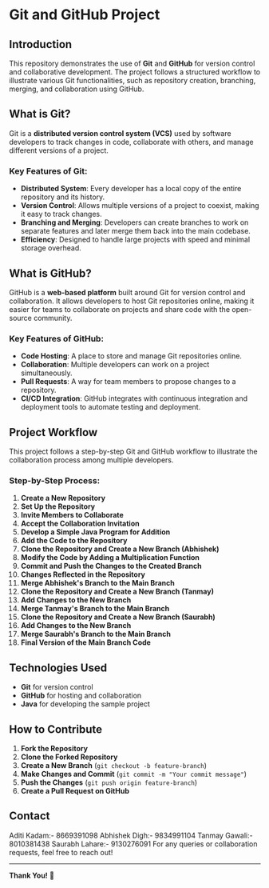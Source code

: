 # Git and GitHub Project

## Introduction
This repository demonstrates the use of **Git** and **GitHub** for version control and collaborative development. The project follows a structured workflow to illustrate various Git functionalities, such as repository creation, branching, merging, and collaboration using GitHub.

## What is Git?
Git is a **distributed version control system (VCS)** used by software developers to track changes in code, collaborate with others, and manage different versions of a project. 

### Key Features of Git:
- **Distributed System**: Every developer has a local copy of the entire repository and its history.
- **Version Control**: Allows multiple versions of a project to coexist, making it easy to track changes.
- **Branching and Merging**: Developers can create branches to work on separate features and later merge them back into the main codebase.
- **Efficiency**: Designed to handle large projects with speed and minimal storage overhead.

## What is GitHub?
GitHub is a **web-based platform** built around Git for version control and collaboration. It allows developers to host Git repositories online, making it easier for teams to collaborate on projects and share code with the open-source community.

### Key Features of GitHub:
- **Code Hosting**: A place to store and manage Git repositories online.
- **Collaboration**: Multiple developers can work on a project simultaneously.
- **Pull Requests**: A way for team members to propose changes to a repository.
- **CI/CD Integration**: GitHub integrates with continuous integration and deployment tools to automate testing and deployment.

## Project Workflow
This project follows a step-by-step Git and GitHub workflow to illustrate the collaboration process among multiple developers.

### Step-by-Step Process:
1. **Create a New Repository**
2. **Set Up the Repository**
3. **Invite Members to Collaborate**
4. **Accept the Collaboration Invitation**
5. **Develop a Simple Java Program for Addition**
6. **Add the Code to the Repository**
7. **Clone the Repository and Create a New Branch (Abhishek)**
8. **Modify the Code by Adding a Multiplication Function**
9. **Commit and Push the Changes to the Created Branch**
10. **Changes Reflected in the Repository**
11. **Merge Abhishek's Branch to the Main Branch**
12. **Clone the Repository and Create a New Branch (Tanmay)**
13. **Add Changes to the New Branch**
14. **Merge Tanmay's Branch to the Main Branch**
15. **Clone the Repository and Create a New Branch (Saurabh)**
16. **Add Changes to the New Branch**
17. **Merge Saurabh's Branch to the Main Branch**
18. **Final Version of the Main Branch Code**

## Technologies Used
- **Git** for version control
- **GitHub** for hosting and collaboration
- **Java** for developing the sample project

## How to Contribute
1. **Fork the Repository**
2. **Clone the Forked Repository**
3. **Create a New Branch** (`git checkout -b feature-branch`)
4. **Make Changes and Commit** (`git commit -m "Your commit message"`)
5. **Push the Changes** (`git push origin feature-branch`)
6. **Create a Pull Request on GitHub**

## Contact
Aditi Kadam:- 8669391098
Abhishek Digh:- 9834991104
Tanmay Gawali:- 8010381438
Saurabh Lahare:- 9130276091
For any queries or collaboration requests, feel free to reach out!

---
**Thank You!** 🎉
